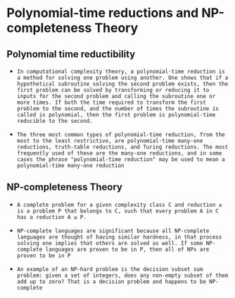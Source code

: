 # Polynomial-time reductions and NP-completeness Theory

## Polynomial time reductibility

- `In computational complexity theory, a polynomial-time reduction is a method for solving one problem using another. One shows that if a hypothetical subroutine solving the second problem exists, then the first problem can be solved by transforming or reducing it to inputs for the second problem and calling the subroutine one or more times. If both the time required to transform the first problem to the second, and the number of times the subroutine is called is polynomial, then the first problem is polynomial-time reducible to the second.`

- `The three most common types of polynomial-time reduction, from the most to the least restrictive, are polynomial-time many-one reductions, truth-table reductions, and Turing reductions. The most frequently used of these are the many-one reductions, and in some cases the phrase "polynomial-time reduction" may be used to mean a polynomial-time many-one reduction`

## NP-completeness Theory

- `A complete problem for a given complexity class C and reduction ≤ is a problem P that belongs to C, such that every problem A in C has a reduction A ≤ P.`

- `NP-complete languages are significant because all NP-complete languages are thought of having similar hardness, in that process solving one implies that others are solved as well. If some NP-complete languages are proven to be in P, then all of NPs are proven to be in P`

- `An example of an NP-hard problem is the decision subset sum problem: given a set of integers, does any non-empty subset of them add up to zero? That is a decision problem and happens to be NP-complete`